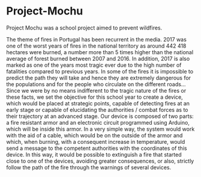 # Project-Mochu
Project Mochu was a school project aimed to prevent wildfires.

The theme of fires in Portugal has been recurrent in the media. 2017 was one of the worst years of fires in the national territory as around 442 418 hectares were burned, a number more than 5 times higher than the national average of forest burned between 2007 and 2016. In addition, 2017 is also marked as one of the years most tragic ever due to the high number of fatalities compared to previous years.
In some of the fires it is impossible to predict the path they will take and hence they are extremely dangerous for the populations and for the people who circulate on the different roads...
Since we were by no means indifferent to the tragic nature of the fires or these facts, we set the objective for this school year to create a device, which would be placed at strategic points, capable of detecting fires at an early stage or capable of elucidating the authorities / combat forces as to their trajectory at an advanced stage.
Our device is composed of two parts: a fire resistant armor and an electronic circuit programmed using Arduino, which will be inside this armor.
In a very simple way, the system would work with the aid of a cable, which would be on the outside of the armor and which, when burning, with a consequent increase in temperature, would send a message to the competent authorities with the coordinates of this device. In this way, it would be possible to extinguish a fire that started close to one of the devices, avoiding greater consequences, or also, strictly follow the path of the fire through the warnings of several devices.
